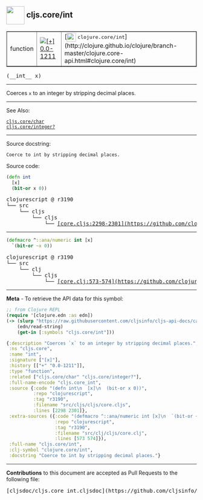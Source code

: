 ## <img width="48px" valign="middle" src="http://i.imgur.com/Hi20huC.png"> cljs.core/int

 <table border="1">
<tr>

<td>function</td>
<td><a href="https://github.com/cljsinfo/cljs-api-docs/tree/0.0-1211"><img valign="middle" alt="[+] 0.0-1211" src="https://img.shields.io/badge/+-0.0--1211-lightgrey.svg"></a> </td>
<td>
[<img height="24px" valign="middle" src="http://i.imgur.com/1GjPKvB.png"> <samp>clojure.core/int</samp>](http://clojure.github.io/clojure/branch-master/clojure.core-api.html#clojure.core/int)
</td>
</tr>
</table>

 <samp>
(__int__ x)<br>
</samp>

---

Coerces `x` to an integer by stripping decimal places.

---


See Also:

[`cljs.core/char`](cljs.core_char.md)<br>
[`cljs.core/integer?`](cljs.core_integerQMARK.md)<br>

---

Source docstring:

```
Coerce to int by stripping decimal places.
```

Source code:

```clj
(defn int
  [x]
  (bit-or x 0))
```

 <pre>
clojurescript @ r3190
└── src
    └── cljs
        └── cljs
            └── <ins>[core.cljs:2298-2301](https://github.com/clojure/clojurescript/blob/r3190/src/cljs/cljs/core.cljs#L2298-L2301)</ins>
</pre>


---

```clj
(defmacro ^::ana/numeric int [x]
  `(bit-or ~x 0))
```

 <pre>
clojurescript @ r3190
└── src
    └── clj
        └── cljs
            └── <ins>[core.clj:573-574](https://github.com/clojure/clojurescript/blob/r3190/src/clj/cljs/core.clj#L573-L574)</ins>
</pre>

---

__Meta__ - To retrieve the API data for this symbol:

```clj
;; from Clojure REPL
(require '[clojure.edn :as edn])
(-> (slurp "https://raw.githubusercontent.com/cljsinfo/cljs-api-docs/catalog/cljs-api.edn")
    (edn/read-string)
    (get-in [:symbols "cljs.core/int"]))
```

```clj
{:description "Coerces `x` to an integer by stripping decimal places.",
 :ns "cljs.core",
 :name "int",
 :signature ["[x]"],
 :history [["+" "0.0-1211"]],
 :type "function",
 :related ["cljs.core/char" "cljs.core/integer?"],
 :full-name-encode "cljs.core_int",
 :source {:code "(defn int\n  [x]\n  (bit-or x 0))",
          :repo "clojurescript",
          :tag "r3190",
          :filename "src/cljs/cljs/core.cljs",
          :lines [2298 2301]},
 :extra-sources ({:code "(defmacro ^::ana/numeric int [x]\n  `(bit-or ~x 0))",
                  :repo "clojurescript",
                  :tag "r3190",
                  :filename "src/clj/cljs/core.clj",
                  :lines [573 574]}),
 :full-name "cljs.core/int",
 :clj-symbol "clojure.core/int",
 :docstring "Coerce to int by stripping decimal places."}

```

---

__Contributions__ to this document are accepted as Pull Requests to the following file:

 <pre>
[cljsdoc/cljs.core_int.cljsdoc](https://github.com/cljsinfo/cljs-api-docs/blob/master/cljsdoc/cljs.core_int.cljsdoc)
</pre>


